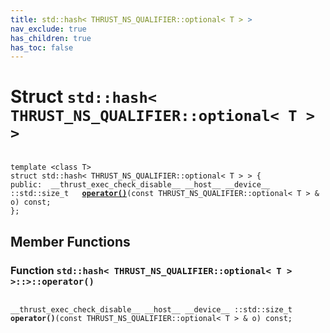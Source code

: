 ```yaml
---
title: std::hash< THRUST_NS_QUALIFIER::optional< T > >
nav_exclude: true
has_children: true
has_toc: false
---
```


# Struct `std::hash< THRUST_NS_QUALIFIER::optional< T > >`

<code class="doxybook">
<span>template &lt;class T&gt;</span>
<span>struct std::hash&lt; THRUST&#95;NS&#95;QUALIFIER::optional&lt; T &gt; &gt; {</span>
<span>public:</span><span>&nbsp;&nbsp;__thrust_exec_check_disable__ __host__ __device__ ::std::size_t </span><span>&nbsp;&nbsp;<b><a href="/thrust/api/classes/structstd_1_1hash_3_01thrust__ns__qualifier_1_1optional_3_01t_01_4_01_4.html#function-operator()">operator()</a></b>(const THRUST_NS_QUALIFIER::optional< T > & o) const;</span>
<span>};</span>
</code>

## Member Functions

<h3 id="function-operator()">
Function <code>std::hash&lt; THRUST&#95;NS&#95;QUALIFIER::optional&lt; T &gt; &gt;::&gt;::operator()</code>
</h3>

<code class="doxybook">
<span>__thrust_exec_check_disable__ __host__ __device__ ::std::size_t </span><span><b>operator()</b>(const THRUST_NS_QUALIFIER::optional< T > & o) const;</span></code>

